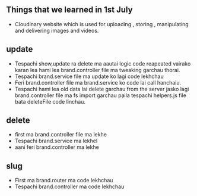 ## Things that we learned in 1st July
- Cloudinary website which is used for uploading , storing , manipulating and delivering images and videos.

## update
- Tespachi show,update ra delete ma aautai logic code reapeated vairako karan lea hami lea brand.controller file ma tweaking garchau thorai.
- Tespachi brand.service file ma update ko lagi code lekhchau
- Feri brand.controller file ma brand.service ko code lai call hanchaiu.
- Tespachi hami lea old data lai delete garchau from the server jasko lagi brand.controller file ma fs import garchau paila tespachi helpers.js file bata deleteFile code linchau.

## delete
- first ma brand.controller file ma lekhe
- Tespachi brand.service ma lekhel
- aani feri brand.controller ma lekhe

## slug
- First ma brand.router ma code lekhchau
- Tespachi brand.controller ma code lekhchau
